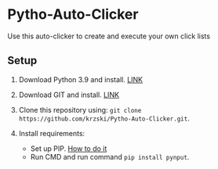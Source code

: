 # Pytho-Auto-Clicker
Use this auto-clicker to create and execute your own click lists

## Setup
1. Download Python 3.9 and install. <a href="https://www.python.org/downloads/windows/">LINK</a>
2. Download GIT and install. <a href="https://git-scm.com/download/win">LINK</a>
3. Clone this repository using: ```` git clone https://github.com/krzski/Pytho-Auto-Clicker.git ````.

4. Install requirements:
    - Set up PIP. <a href="https://nitratine.net/blog/post/how-to-setup-pythons-pip/">How to do it</a>
    - Run CMD and run command ```` pip install pynput ````.
